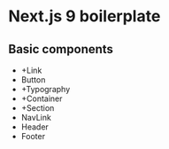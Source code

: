 # Next.js 9 boilerplate

## Basic components
- +Link
- Button
- +Typography
- +Container
- +Section
- NavLink
- Header
- Footer